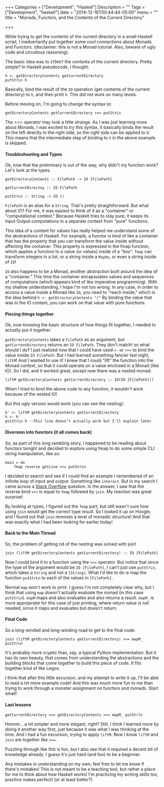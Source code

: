 +++
Categories = ["Development", "Haskell"]
Description = ""
Tags = ["Development", "haskell"]
date = "2014-12-16T00:44:44-05:00"
menu = ""
title = "Monads, Functors, and the Contents of the Current Directory"

+++

While trying to get the contents of the current directory in a small Haskell script, I inadvertantly put together some cool connections about Monads and Functors. (disclaimer: this is not a Monad tutorial. Also, beware of ugly code and circuitous reasoning).

The basic idea was to `STDOUT` the contents of the current directory. Pretty simple? In Haskell pseudocode, I thought:

```
h <- getDirectoryContents getCurrentDirectory
putStrLn h
```

Basically, bind the result of the `IO` operation (get contents of the current directory) to `h`, and then print `h`. This did not work on many levels.

Before moving on, I'm going to change the syntax to:

```
getDirectoryContents getCurrentDirectory >>= putStrLn
```

The >>= operator may look a little strange. As I was just learning more about Monads, I was excited to try this syntax, it basically binds the result on the left directly to the right side, so the right side can be applied to it. This means that the intermediate step of binding to `h` in the above example is skipped.


#### Troubleshooting and Types

Ok, now that the preliminary is out of the way, why didn't my function work? Let's look at the types.

```
getDirectoryContents :: FilePath -> IO [FilePath]

getCurrentDirectoy :: IO FilePath

putStrLn :: String -> IO ()
```

`FilePath` is an alias for a `String`. That's pretty straightforward. But what about IO? For me, it was easiest to think of it as a "container" or "computational context." Because Haskell tries to stay pure, it keeps its Input Output computations in a separate context from "pure" functions. 

This idea of a context for values has really helped me understand some of the abstractions of Haskell. For example, a functor is kind of like a container that has the property that you can transform the value inside without affecting the container. This property is expressed in the fmap function, which applies a function to a value (or values) inside of a "box". `fmap` can transform integers in a list, or a string inside a `Maybe`, or even a string inside of `IO`!

`IO` also happens to be a Monad, another abstraction built around the idea of a "container." This time the container encapsulates values and sequences of computations (which appears kind of like imperative programming). With my shallow understanding, I hope I'm not too wrong. In any case, in order to access a value inside a Monad like `IO`, you need to "reach inside," which is the idea behind `h <- getDirectoryContents "/"` By binding the value that was in the IO context, you can work on that value with pure functions.

#### Piecing things together

Ok, now knowing the basic structure of how things fit together, I needed to actually put it together.


`getDirectoryContents` takes a `FilePath` as an argument, but `getCurrentDirectory` returns an `IO FilePath`. They don't match! so what should I do? I just realized now that I could have used `<-` or `>>=` to bind the value inside `IO FilePath`. But I had learned something fancier last night, `liftM`! And I wanted to use it! I knew that I could "lift" the function into the Monad context, so that it could operate on a value enclosed in a Monad (like IO). So I did, and it worked great, except now there was a nested monad.

```
liftM getDirectoryContents getCurrentDirectory :: IO(IO [FilePath]))
```
When I tried to bind the above code to any function, it wouldn't work because of the nested IO!

But this ugly version would work (you can see the nesting):

```
h' <- liftM getDirectoryContents getCurrentDirectory
h <- h'
putStrLn h --This line doesn't actually work but I'll explain later
```


#### Diversion into functors (it all comes back)

So, as part of this long rambling story, I happened to be reading about functors tonight and decided to explore using fmap to do some simple CLI string manipulation, like so:

```
main = do
    fmap reverse getLine >>= putStrLn
```

I decided to search and see if I could find an example I remembered of an infinite loop of input and output. Something like `interact`. But in my search I came across a [Stack Overflow](http://stackoverflow.com/questions/5216473/why-doesnt-putstrln-getline-work) question. In the answer, I saw that the reverse bind `=<<` is equal to `fmap` followed by `join`. My reaction was great surprise!

By looking at types, I figured out the `fmap` part, but still wasn't sure how using `join` would get the correct type result. So I looked it up on Hoogle, and I found out that `join` removes a level of monadic structure! And that was exactly what I had been looking for earlier today!


#### Back to the Main Thread

So, the problem of getting rid of the nesting was solved with join!

```
join (liftM getDirectoryContents getCurrentDirectory) :: IO [FilePath]
```

Now I could bind it to a function using the `>>=` operator. But notice that since the type of the argument would be `IO [FilePath]`, I can't just use `putStrLn`, which takes a `String` and not a `[String]`. What I'd like to do is map the function `putStrLn` to each of the values in `[FilePath]`.

Normal `map` won't work to print. I guess I'm not completely clear why, but I think that using `map` doesn't actually evaluate the monad (in this case `putStrLn`). `mapM` maps and also evaluates and also returns a result. `mapM_` is more appropriate for this case of just printing, where return value is not needed, since it maps and evaluates but doesn't return.

#### Final Code

So a long-winded and long-winding road to get to the final code:

```
join (liftM getDirectoryContents getCurrentDirectory) >>= mapM_ putStrLn
```

It's probably more cryptic than, say, a typical Python implementation. But it has its own beauty, that comes from understanding the abstractions and the building blocks that come together to build this piece of code. It fits together kind of like Legos.

I think that after this little excursion, and my attempt to write it up, I'll be able to read a lot more example code! And this was much more fun to me than trying to work through a monster assignment on functors and monads. Start small!


#### Last lessons

```
getCurrentDirectory >>= getDirectoryContents >>= mapM_ putStrln
```

Hmmm... a lot simpler and more elegant, right? Still, I think I learned more by doing it another way first, just because it was what I was thinking at the time. And I had a fun excursion, trying to apply `liftM`. Now I know `liftM` and `join` are together like `>==`.

Puzzling through like this is fun, but I also see that it required a decent bit of knowledge already. I guess it's just hard (and fun) to be a beginner.

Any mistakes in understanding on my own, feel free to let me know if there's mistakes! This is not meant to be a teaching tool, but rather a place for me to think about how Haskell works! I'm practicing my writing skills too, practice makes perfect! (or at least better?)
